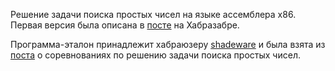 Решение задачи поиска простых чисел на языке ассемблера x86. Первая версия была описана в [посте](http://habrahabr.ru/post/165397/) на Хабразабре.

Программа-эталон принадлежит хабраюзеру [shadeware](http://habrahabr.ru/users/shadeware/) и была взята из [поста](http://habrahabr.ru/post/164567/) о соревнованиях по решению задачи поиска простых чисел.

